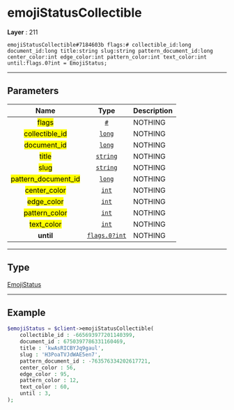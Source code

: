 # emojiStatusCollectible

**Layer** : 211

```tl
emojiStatusCollectible#7184603b flags:# collectible_id:long document_id:long title:string slug:string pattern_document_id:long center_color:int edge_color:int pattern_color:int text_color:int until:flags.0?int = EmojiStatus;
```

---

## Parameters

| Name | Type | Description |
| :---: | :---: | :--- |
| <mark>flags</mark> | [`#`](type/#) | NOTHING |
| <mark>collectible_id</mark> | [`long`](type/long) | NOTHING |
| <mark>document_id</mark> | [`long`](type/long) | NOTHING |
| <mark>title</mark> | [`string`](type/string) | NOTHING |
| <mark>slug</mark> | [`string`](type/string) | NOTHING |
| <mark>pattern_document_id</mark> | [`long`](type/long) | NOTHING |
| <mark>center_color</mark> | [`int`](type/int) | NOTHING |
| <mark>edge_color</mark> | [`int`](type/int) | NOTHING |
| <mark>pattern_color</mark> | [`int`](type/int) | NOTHING |
| <mark>text_color</mark> | [`int`](type/int) | NOTHING |
| **until** | [`flags.0?int`](type/int) | NOTHING |

---

## Type

[EmojiStatus](type/EmojiStatus)

---

## Example

```php
$emojiStatus = $client->emojiStatusCollectible(
	collectible_id : -665693977201140399,
	document_id : 6750397786331160469,
	title : 'kwAsRICBYJq9gaul',
	slug : 'H3PoaTVJdWAE5en7',
	pattern_document_id : -763576334202617721,
	center_color : 56,
	edge_color : 95,
	pattern_color : 12,
	text_color : 60,
	until : 3,
);
```